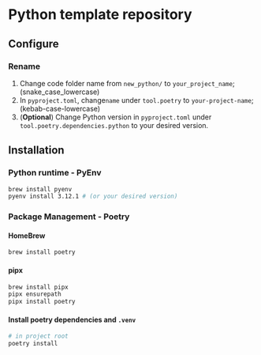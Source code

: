 # Python template repository

## Configure

### Rename

1. Change code folder name from `new_python/` to `your_project_name`;  (snake_case_lowercase)
2. In `pyproject.toml`, change`name` under `tool.poetry` to `your-project-name`; (kebab-case-lowercase)
3. (**Optional**) Change Python version in `pyproject.toml` under `tool.poetry.dependencies.python` to your desired version.

## Installation

### Python runtime - PyEnv

```sh
brew install pyenv
pyenv install 3.12.1 # (or your desired version)
```

### Package Management - Poetry

#### HomeBrew

```sh
brew install poetry
```

#### pipx

```sh
brew install pipx
pipx ensurepath
pipx install poetry
```

#### Install poetry dependencies and `.venv`

```sh
# in project root
poetry install
```
